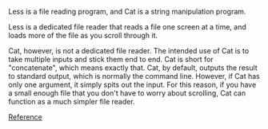 Less is a file reading program, and Cat is a string manipulation program.

Less is a dedicated file reader that reads a file one screen at a time, and loads more of the file as you scroll through it.

Cat, however, is not a dedicated file reader. The intended use of Cat is to take multiple inputs and stick them end to end. Cat is short for "concatenate", which means exactly that. Cat, by default, outputs the result to standard output, which is normally the command line. However, if Cat has only one argument, it simply spits out the input. For this reason, if you have a small enough file that you don't have to worry about scrolling, Cat can function as a much simpler file reader.

[Reference](https://www.quora.com/In-UNIX-what-is-the-difference-between-the-less-and-cat-commands)
